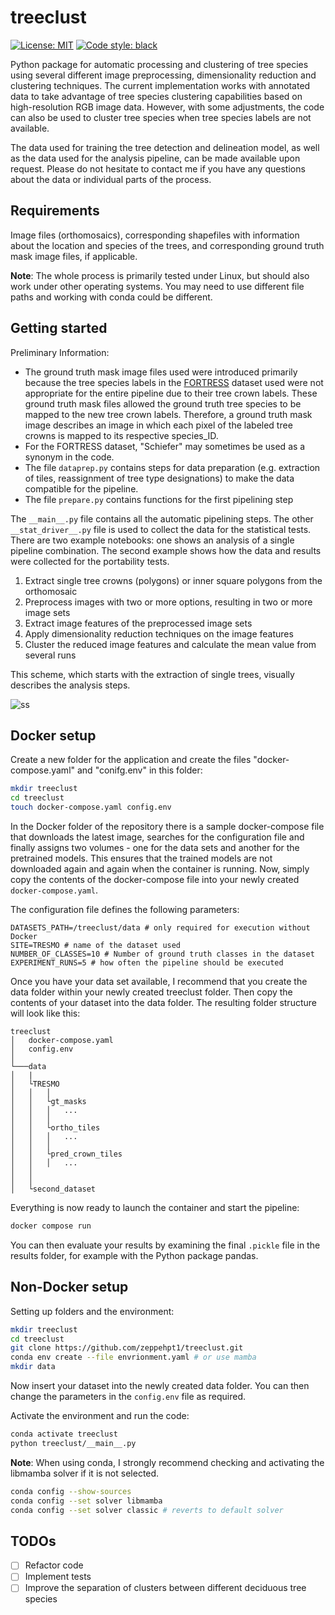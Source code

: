 # treeclust

<p>
<a href="https://github.com/zeppehpt1/treeclust/blob/main/LICENSE"><img alt="License: MIT" src="https://black.readthedocs.io/en/stable/_static/license.svg"></a>
<a href="https://github.com/psf/black"><img alt="Code style: black" src="https://img.shields.io/badge/code%20style-black-000000.svg"></a>
</p>

Python package for automatic processing and clustering of tree species using several different image preprocessing, dimensionality reduction and clustering techniques. The current implementation works with annotated data to take advantage of tree species clustering capabilities based on high-resolution RGB image data. However, with some adjustments, the code can also be used to cluster tree species when tree species labels are not available.

The data used for training the tree detection and delineation model, as well as the data used for the analysis pipeline, can be made available upon request. Please do not hesitate to contact me if you have any questions about the data or individual parts of the process.

## Requirements

Image files (orthomosaics), corresponding shapefiles with information about the location and species of the trees, and corresponding ground truth mask image files, if applicable.

**Note**: The whole process is primarily tested under Linux, but should also work under other operating systems. You may need to use different file paths and working with conda could be different.

## Getting started

Preliminary Information:
- The ground truth mask image files used were introduced primarily because the tree species labels in the [FORTRESS](https://dx.doi.org/10.35097/538) dataset used were not appropriate for the entire pipeline due to their tree crown labels. These ground truth mask files allowed the ground truth tree species to be mapped to the new tree crown labels. Therefore, a ground truth mask image describes an image in which each pixel of the labeled tree crowns is mapped to its respective species_ID.
- For the FORTRESS dataset, "Schiefer" may sometimes be used as a synonym in the code.
- The file `dataprep.py` contains steps for data preparation (e.g. extraction of tiles, reassignment of tree type designations) to make the data compatible for the pipeline.
- The file `prepare.py` contains functions for the first pipelining step

The `__main__.py` file contains all the automatic pipelining steps. The other `__stat_driver__.py` file is used to collect the data for the statistical tests. There are two example notebooks: one shows an analysis of a single pipeline combination. The second example shows how the data and results were collected for the portability tests.

1. Extract single tree crowns (polygons) or inner square polygons from the orthomosaic
2. Preprocess images with two or more options, resulting in two or more image sets
3. Extract image features of the preprocessed image sets
4. Apply dimensionality reduction techniques on the image features
5. Cluster the reduced image features and calculate the mean value from several runs

This scheme, which starts with the extraction of single trees, visually describes the analysis steps.

![ss](imgs/whole-scheme2.png)

## Docker setup

Create a new folder for the application and create the files "docker-compose.yaml" and "conifg.env" in this folder:

```bash
mkdir treeclust
cd treeclust
touch docker-compose.yaml config.env
```

In the Docker folder of the repository there is a sample docker-compose file that downloads the latest image, searches for the configuration file and finally assigns two volumes - one for the data sets and another for the pretrained models. This ensures that the trained models are not downloaded again and again when the container is running. Now, simply copy the contents of the docker-compose file into your newly created `docker-compose.yaml`.

The configuration file defines the following parameters:
```
DATASETS_PATH=/treeclust/data # only required for execution without Docker
SITE=TRESMO # name of the dataset used
NUMBER_OF_CLASSES=10 # Number of ground truth classes in the dataset
EXPERIMENT_RUNS=5 # how often the pipeline should be executed
```

Once you have your data set available, I recommend that you create the data folder within your newly created treeclust folder. Then copy the contents of your dataset into the data folder. The resulting folder structure will look like this:

```
treeclust
│   docker-compose.yaml
│   config.env
│
└───data
│   |   
│   └TRESMO
│   │   │
│   │   └gt_masks
│   │   │   ...        
│   │   │
│   │   └ortho_tiles
│   │   │   ...
│   │   │
│   │   └pred_crown_tiles
│   │   │   ...
│   │
│   │
│   └second_dataset
```

Everything is now ready to launch the container and start the pipeline:

```bash
docker compose run
```

You can then evaluate your results by examining the final `.pickle` file in the results folder, for example with the Python package pandas.

## Non-Docker setup

Setting up folders and the environment:

```bash
mkdir treeclust
cd treeclust
git clone https://github.com/zeppehpt1/treeclust.git
conda env create --file envrionment.yaml # or use mamba
mkdir data
```

Now insert your dataset into the newly created data folder. You can then change the parameters in the `config.env` file as required.

Activate the environment and run the code:

```bash
conda activate treeclust
python treeclust/__main__.py
```

**Note**: When using conda, I strongly recommend checking and activating the libmamba solver if it is not selected.

```bash
conda config --show-sources
conda config --set solver libmamba
conda config --set solver classic # reverts to default solver
```

## TODOs

- [ ] Refactor code
- [ ] Implement tests
- [ ] Improve the separation of clusters between different deciduous tree species